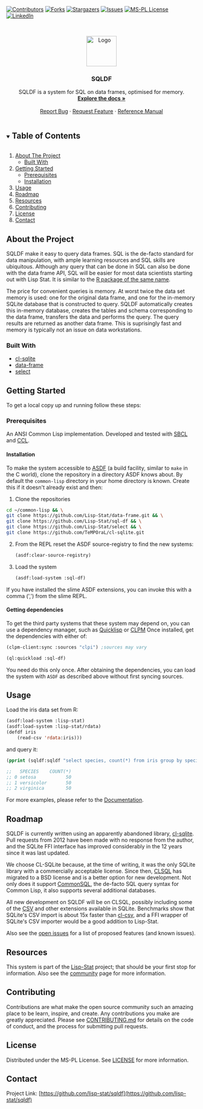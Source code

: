 
<!-- PROJECT SHIELDS -->

[![Contributors][contributors-shield]][contributors-url]
[![Forks][forks-shield]][forks-url]
[![Stargazers][stars-shield]][stars-url]
[![Issues][issues-shield]][issues-url]
[![MS-PL License][license-shield]][license-url]
[![LinkedIn][linkedin-shield]][linkedin-url]



<!-- PROJECT LOGO -->
<br />
<p align="center">
  <a href="https://github.com/lisp-stat/sqldf">
    <img src="https://lisp-stat.dev/images/stats-image.svg" alt="Logo" width="80" height="80">
  </a>

<h3 align="center">SQLDF</h3>

<p align="center">SQLDF is a system for SQL on data frames, optimised for memory.
	<br />
    <a href="https://lisp-stat.dev/docs/subsets/#sql"><strong>Explore the docs »</strong></a>
    <br />
    <br />
    <a href="https://github.com/lisp-stat/sqldf/issues">Report Bug</a>
    ·
    <a href="https://github.com/lisp-stat/sqldf/issues">Request Feature</a>
    ·
    <a href="https://lisp-stat.github.io/sqldf/">Reference Manual</a>
  </p>
</p>



<!-- TABLE OF CONTENTS -->
<details open="open">
  <summary><h2 style="display: inline-block">Table of Contents</h2></summary>
  <ol>
    <li>
      <a href="#about-the-project">About The Project</a>
      <ul>
        <li><a href="#built-with">Built With</a></li>
      </ul>
    </li>
    <li>
      <a href="#getting-started">Getting Started</a>
      <ul>
        <li><a href="#prerequisites">Prerequisites</a></li>
        <li><a href="#installation">Installation</a></li>
      </ul>
    </li>
    <li><a href="#usage">Usage</a></li>
    <li><a href="#roadmap">Roadmap</a></li>
	<li><a href="#resources">Resources</a></li>
    <li><a href="#contributing">Contributing</a></li>
    <li><a href="#license">License</a></li>
    <li><a href="#contact">Contact</a></li>
  </ol>
</details>



<!-- ABOUT THE PROJECT -->
## About the Project

SQLDF make it easy to query data frames. SQL is the de-facto standard
for data manipulation, with ample learning resources and SQL skills
are ubiquitous.  Although any query that can be done in SQL can also
be done with the data frame API, SQL will be easier for most data
scientists starting out with Lisp Stat.  It is similar to the [R
package of the same
name](https://cran.r-project.org/web/packages/sqldf/index.html).

The price for convenient queries is memory. At worst twice the data
set memory is used: one for the original data frame, and one for the
in-memory SQLite database that is constructed to query.  SQLDF
automatically creates this in-memory database, creates the tables and
schema corresponding to the data frame, transfers the data and
performs the query. The query results are returned as another data
frame. This is suprisingly fast and memory is typically not an issue
on data workstations.


### Built With

* [cl-sqlite](https://github.com/TeMPOraL/cl-sqlite)
* [data-frame](https://github.com/Lisp-Stat/data-frame)
* [select](https://github.com/lisp-stat/select)

<!-- GETTING STARTED -->
## Getting Started

To get a local copy up and running follow these steps:

### Prerequisites

An ANSI Common Lisp implementation. Developed and tested with
[SBCL](https://www.sbcl.org/) and
[CCL](https://github.com/Clozure/ccl).

#### Installation

To make the system accessible to [ASDF](https://common-lisp.net/project/asdf/) (a build facility, similar to `make` in the C world), clone the repository in a directory ASDF knows about.  By default the `common-lisp` directory in your home directory is known. Create this if it doesn't already exist and then:

1. Clone the repositories
```sh
cd ~/common-lisp && \
git clone https://github.com/Lisp-Stat/data-frame.git && \
git clone https://github.com/Lisp-Stat/sql-df && \
git clone https://github.com/Lisp-Stat/select && \
git clone https://github.com/TeMPOraL/cl-sqlite.git
```

2. From the REPL reset the ASDF source-registry to find the new systems:
   ```lisp
   (asdf:clear-source-registry)
   ```
3. Load the system
   ```lisp
   (asdf:load-system :sql-df)
   ```

If you have installed the slime ASDF extensions, you can invoke this
with a comma (',') from the slime REPL.

#### Getting dependencies

To get the third party systems that these system may depend on, you can use a dependency manager, such as [Quicklisp](https://www.quicklisp.org/beta/) or [CLPM](https://www.clpm.dev/) Once installed, get the dependencies with either of:

```lisp
(clpm-client:sync :sources "clpi") ;sources may vary
```

```lisp
(ql:quickload :sql-df)
```

You need do this only once. After obtaining the dependencies, you can
load the system with `ASDF` as described above without first syncing
sources.


<!-- USAGE EXAMPLES -->
## Usage

Load the iris data set from R:

```lisp
(asdf:load-system :lisp-stat)
(asdf:load-system :lisp-stat/rdata)
(defdf iris
    (read-csv 'rdata:iris)))
```

and query it:

```lisp
(pprint (sqldf:sqldf "select species, count(*) from iris group by species"))

;;   SPECIES    COUNT(*)
;; 0 setosa           50
;; 1 versicolor       50
;; 2 virginica        50
```

For more examples, please refer to the [Documentation](https://lisp-stat.dev/docs/manuals/sqldf).


<!-- ROADMAP -->
## Roadmap

SQLDF is currently written using an apparently abandoned library,
[cl-sqlite](https://github.com/TeMPOraL/cl-sqlite).  Pull requests
from 2012 have been made with no response from the author, and the
SQLite FFI interface has improved considerably in the 12 years since
it was last updated.

We choose CL-SQLite because, at the time of writing, it was the only
SQLite library with a commercially acceptable license. Since then,
[CLSQL](https://www.cliki.net/CLSQL) has migrated to a BSD license and
is a better option for new development. Not only does it support
[CommonSQL](http://www.lispworks.com/documentation/sql-tutorial/), the
de-facto SQL query syntax for Common Lisp, it also supports several
additional databases.

All new development on SQLDF will be on CLSQL, possibly including some
of the [CSV](https://www.sqlite.org/csv.html) and other extensions
available in SQLite.  Benchmarks show that SQLite's CSV import is
about 15x faster than
[cl-csv](https://github.com/AccelerationNet/cl-csv), and a FFI
wrapper of SQLite's CSV importer would be a good addition to
Lisp-Stat.

Also see the [open issues](https://github.com/lisp-stat/sqldf/issues) for a list of proposed features (and known issues).

## Resources

This system is part of the [Lisp-Stat](https://lisp-stat.dev/) project; that should be your first stop for information. Also see the <!-- [resources](https://lisp-stat.dev/resources) and -->
[community](https://lisp-stat.dev/community) page for more
information.

<!-- CONTRIBUTING -->
## Contributing

Contributions are what make the open source community such an amazing place to be learn, inspire, and create. Any contributions you make are greatly appreciated.  Please see [CONTRIBUTING.md](CONTRIBUTING.md) for details on the code of conduct, and the process for submitting pull requests.

<!-- LICENSE -->
## License

Distributed under the MS-PL License. See [LICENSE](LICENSE) for more information.



<!-- CONTACT -->
## Contact

Project Link: [https://github.com/lisp-stat/sqldf](https://github.com/lisp-stat/sqldf)



<!-- MARKDOWN LINKS & IMAGES -->
<!-- https://www.markdownguide.org/basic-syntax/#reference-style-links -->
[contributors-shield]: https://img.shields.io/github/contributors/lisp-stat/sqldf.svg?style=for-the-badge
[contributors-url]: https://github.com/lisp-stat/sqldf/graphs/contributors
[forks-shield]: https://img.shields.io/github/forks/lisp-stat/sqldf.svg?style=for-the-badge
[forks-url]: https://github.com/lisp-stat/sqldf/network/members
[stars-shield]: https://img.shields.io/github/stars/lisp-stat/sqldf.svg?style=for-the-badge
[stars-url]: https://github.com/lisp-stat/sqldf/stargazers
[issues-shield]: https://img.shields.io/github/issues/lisp-stat/sqldf.svg?style=for-the-badge
[issues-url]: https://github.com/lisp-stat/sqldf/issues
[license-shield]: https://img.shields.io/github/license/lisp-stat/sqldf.svg?style=for-the-badge
[license-url]: https://github.com/lisp-stat/sqldf/blob/master/LICENSE
[linkedin-shield]: https://img.shields.io/badge/-LinkedIn-black.svg?style=for-the-badge&logo=linkedin&colorB=555
[linkedin-url]: https://www.linkedin.com/company/symbolics/

